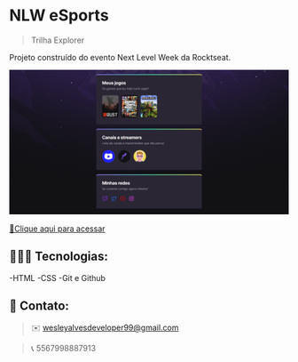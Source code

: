# NLW eSports

>Trilha Explorer


Projeto construído do evento Next Level Week
da Rocktseat.

![preview](./.github/preview.png)

[🔗Clique aqui para acessar](https://wesley44354.github.io/nlw-esports-explore/)


## 🧑🏽‍💻 Tecnologias:

-HTML
-CSS
-Git e Github

## 💙 Contato:
  > ✉️  wesleyalvesdeveloper99@gmail.com

  > 📞  5567998887913
